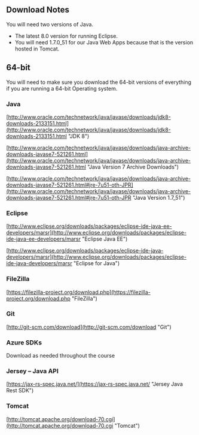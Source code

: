 ## Download Notes

You will need two versions of Java. 

- The latest 8.0 version for running Eclipse. 
- You will need 1.7.0_51 for our Java Web Apps because that is the version hosted in Tomcat.

## 64-bit
 
You will need to make sure you download the 64-bit versions of everything if you are running a 64-bit Operating system.


### Java

[http://www.oracle.com/technetwork/java/javase/downloads/jdk8-downloads-2133151.html](http://www.oracle.com/technetwork/java/javase/downloads/jdk8-downloads-2133151.html "JDK 8")

[http://www.oracle.com/technetwork/java/javase/downloads/java-archive-downloads-javase7-521261.html](http://www.oracle.com/technetwork/java/javase/downloads/java-archive-downloads-javase7-521261.html "Java Version 7 Archive Downloads") 

[http://www.oracle.com/technetwork/java/javase/downloads/java-archive-downloads-javase7-521261.html#jre-7u51-oth-JPR](http://www.oracle.com/technetwork/java/javase/downloads/java-archive-downloads-javase7-521261.html#jre-7u51-oth-JPR "Java Version 1.7_51")

### Eclipse

[http://www.eclipse.org/downloads/packages/eclipse-ide-java-ee-developers/marsr](http://www.eclipse.org/downloads/packages/eclipse-ide-java-ee-developers/marsr "Eclipse Java EE")

[http://www.eclipse.org/downloads/packages/eclipse-ide-java-developers/marsr](http://www.eclipse.org/downloads/packages/eclipse-ide-java-developers/marsr "Eclipse for Java")

### FileZilla

[https://filezilla-project.org/download.php](https://filezilla-project.org/download.php "FileZilla")

### Git

[http://git-scm.com/download](http://git-scm.com/download "Git")

### Azure SDKs
Download as needed throughout the course

### Jersey – Java API
[https://jax-rs-spec.java.net/](https://jax-rs-spec.java.net/ "Jersey Java Rest SDK")

### Tomcat
[http://tomcat.apache.org/download-70.cgi](http://tomcat.apache.org/download-70.cgi "Tomcat")

